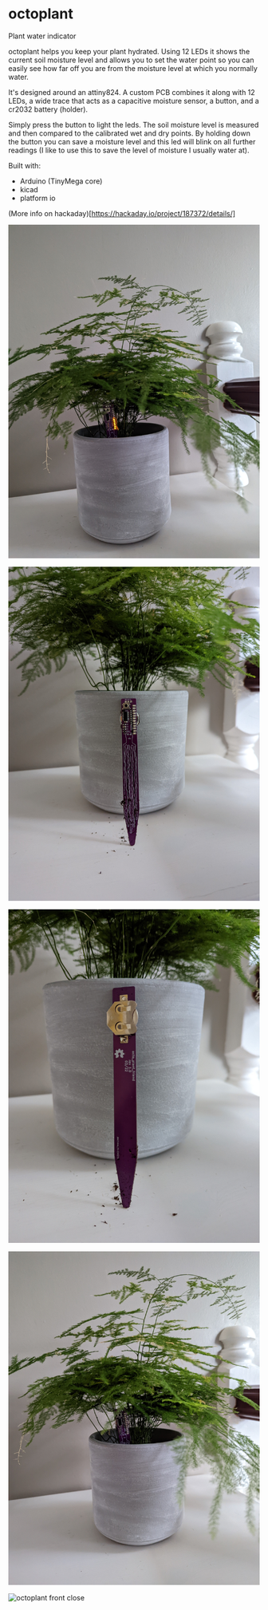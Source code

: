 # octoplant
Plant water indicator

octoplant helps you keep your plant hydrated. Using 12 LEDs it shows the current soil moisture level and allows you to set the water point so you can easily see how far off you are from the moisture level at which you normally water.

It's designed around an attiny824. A custom PCB combines it along with 12 LEDs, a wide trace that acts as a capacitive moisture sensor, a button, and a cr2032 battery (holder).

Simply press the button to light the leds. The soil moisture level is measured and then compared to the calibrated wet and dry points. By holding down the button you can save a moisture level and this led will blink on all further readings (I like to use this to save the level of moisture I usually water at). 

Built with:
 - Arduino (TinyMega core)
 - kicad
 - platform io
 
 (More info on hackaday)[https://hackaday.io/project/187372/details/]

![octoplant in an aparagus fern](/images/light_in_plant.jpg)

![octoplant front wide](/images/front_wide.jpg)

![octoplant back wide](/images/back.jpg)

![octoplant front wide off](/images/off_in_plant.jpg)

![octoplant front close](/images/front_close.jpg)
